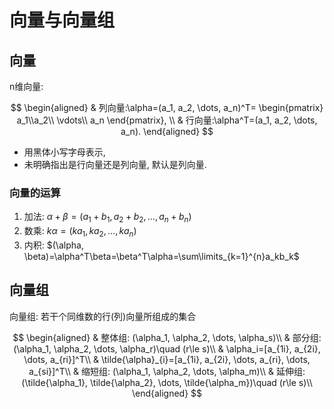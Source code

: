 # 向量与向量组

## 向量

n维向量:

$$
\begin{aligned}
	& 列向量:\alpha=(a_1, a_2, \dots, a_n)^T=
	\begin{pmatrix}
		a_1\\a_2\\ \vdots\\ a_n
	\end{pmatrix},
	\\
	& 行向量:\alpha^T=(a_1, a_2, \dots, a_n).
\end{aligned}
$$

- 用黑体小写字母表示,
- 未明确指出是行向量还是列向量, 默认是列向量.

### 向量的运算

1. 加法: $\alpha+\beta=(a_1+b_1, a_2+b_2, \dots, a_n+b_n)$
2. 数乘: $k\alpha=(ka_1, ka_2, \dots, ka_n)$
3. 内积: $(\alpha, \beta)=\alpha^T\beta=\beta^T\alpha=\sum\limits_{k=1}^{n}a_kb_k$

## 向量组

向量组: 若干个同维数的行(列)向量所组成的集合

$$
\begin{aligned}
	& 整体组: (\alpha_1, \alpha_2, \dots, \alpha_s)\\
	& 部分组: (\alpha_1, \alpha_2, \dots, \alpha_r)\quad (r\le s)\\
	& \alpha_i=[a_{1i}, a_{2i}, \dots, a_{ri}]^T\\
	& \tilde{\alpha}_{i}=[a_{1i}, a_{2i}, \dots, a_{ri}, \dots, a_{si}]^T\\
	& 缩短组: (\alpha_1, \alpha_2, \dots, \alpha_m)\\
	& 延伸组: (\tilde{\alpha_1}, \tilde{\alpha_2}, \dots, \tilde{\alpha_m})\quad (r\le s)\\
\end{aligned}
$$

